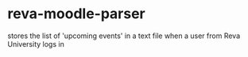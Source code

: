 # reva-moodle-parser
stores  the list of 'upcoming events' in a text file when a user from Reva University logs in
